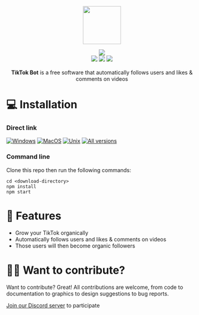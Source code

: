 <p align="center">
  <a href="https://somiibo.com/platforms/tiktok-bot">
    <img src="https://cdn.itwcreativeworks.com/assets/somiibo/images/logo/somiibo-brandmark-blue-x.svg" width="100px">
  </a>
</p>

<p align="center">
  <img src="https://img.shields.io/github/package-json/v/itw-creative-works/node-powertools.svg">
  <br>
  <img src="https://img.shields.io/npm/dm/node-powertools.svg">
  <img src="https://img.shields.io/website/https/itwcreativeworks.com.svg">
  <img src="https://img.shields.io/github/contributors/itw-creative-works/node-powertools.svg">
  <br>
  <br>
  <strong>TikTok Bot</strong> is a free software that automatically follows users and likes & comments on videos
</p>

# 💻 Installation
### Direct link
[![Windows](https://img.shields.io/badge/-Windows_x64-blue.svg?style=for-the-badge&logo=windows)](https://somiibo.com/download?download=windows)
[![MacOS](https://img.shields.io/badge/-MacOS-lightblue.svg?style=for-the-badge&logo=apple)](https://somiibo.com/download?download=macos)
[![Unix](https://img.shields.io/badge/-Linux/BSD-red.svg?style=for-the-badge&logo=linux)](https://somiibo.com/download?download=linux)
[![All versions](https://img.shields.io/badge/-All_Versions-lightgrey.svg?style=for-the-badge)](https://somiibo.com/download?download=null)

### Command line
Clone this repo then run the following commands:
```shell
cd <download-directory>
npm install
npm start
```

# 🎉 Features
- Grow your TikTok organically
- Automatically follows users and likes & comments on videos
- Those users will then become organic followers

# 🙋‍♂️ Want to contribute?
Want to contribute? Great! All contributions are welcome, from code to documentation to graphics to design suggestions to bug reports. 

[Join our Discord server](https://somiibo.com) to participate
